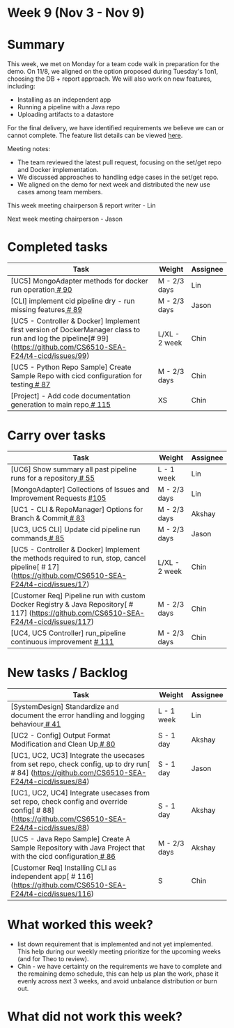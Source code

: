 # Week 9 (Nov 3 - Nov 9)

# Summary
This week, we met on Monday for a team code walk in preparation for the demo. On 11/8, we aligned on the option proposed during Tuesday's 1on1, choosing the DB + report approach. We will also work on new features, including:
- Installing as an independent app
- Running a pipeline with a Java repo
- Uploading artifacts to a datastore

For the final delivery, we have identified requirements we believe we can or cannot complete. 
The feature list details can be viewed [here](https://docs.google.com/document/d/1oesRDCpEncrD0_QPSlQgghg0l__P-bS8_qZtxCVQn0c/edit?tab=t.0).

Meeting notes:
- The team reviewed the latest pull request, focusing on the set/get repo and Docker implementation.
- We discussed approaches to handling edge cases in the set/get repo.
- We aligned on the demo for next week and distributed the new use cases among team members.

This week meeting chairperson & report writer - Lin

Next week meeting chairperson - Jason

# Completed tasks

| Task           | Weight    | Assignee    |
|----------------|-----------|-------------|
| [UC5] MongoAdapter methods for docker run operation[  # 90](https://github.com/CS6510-SEA-F24/t4-cicd/issues/90)                                       | M - 2/3 days  | Lin      |
| [CLI] implement cid pipeline dry - run missing features[  # 89](https://github.com/CS6510-SEA-F24/t4-cicd/issues/89)                                   | M - 2/3 days  | Jason    |
| [UC5 - Controller & Docker] Implement first version of DockerManager class to run and log the pipeline[# 99] (https://github.com/CS6510-SEA-F24/t4-cicd/issues/99) | L/XL - 2 week | Chin     |
| [UC5 - Python Repo Sample] Create Sample Repo with cicd configuration for testing[  # 87](https://github.com/CS6510-SEA-F24/t4-cicd/issues/87)                      | M - 2/3 days | Chin     |
| [Project] - Add code documentation generation to main repo[  # 115](https://github.com/CS6510-SEA-F24/t4-cicd/issues/115)                      | XS | Chin     |


# Carry over tasks

| Task                                                                                                                                                   | Weight        | Assignee |
|--------------------------------------------------------------------------------------------------------------------------------------------------------|---------------| -------- |
| [UC6] Show summary all past pipeline runs for a repository[  # 55](https://github.com/CS6510-SEA-F24/t4-cicd/issues/55)                                             | L - 1 week   | Lin     |
| [MongoAdapter] Collections of Issues and Improvement Requests [#105](https://github.com/CS6510-SEA-F24/t4-cicd/issues/105)| M - 2/3 days  | Lin   |
| [UC1 - CLI & RepoManager] Options for Branch & Commit[  # 83](https://github.com/CS6510-SEA-F24/t4-cicd/issues/83)                                     | M - 2/3 days  | Akshay   |
| [UC3, UC5 CLI] Update cid pipeline run commands[  # 85](https://github.com/CS6510-SEA-F24/t4-cicd/issues/85)                                           | M - 2/3 days  | Jason    |
| [UC5 - Controller & Docker] Implement the methods required to run, stop, cancel pipeline[  # 17] (https://github.com/CS6510-SEA-F24/t4-cicd/issues/17) | L/XL - 2 week | Chin     |
| [Customer Req] Pipeline run with custom Docker Registry & Java Repository[  # 117] (https://github.com/CS6510-SEA-F24/t4-cicd/issues/117) | M - 2/3 days  | Chin     |
| [UC4, UC5 Controller] run_pipeline continuous improvement [  # 111](https://github.com/CS6510-SEA-F24/t4-cicd/issues/111) | M - 2/3 days  | Chin     |



# New tasks / Backlog

| Task                                                                                                                                                                | Weight       | Assignee |
|---------------------------------------------------------------------------------------------------------------------------------------------------------------------|--------------| -------- |
| [SystemDesign] Standardize and document the error handling and logging behaviour[  # 41](https://github.com/CS6510-SEA-F24/t4-cicd/issues/41)                       | L - 1 week   | Lin      |
| [UC2 - Config] Output Format Modification and Clean Up[  # 80](https://github.com/CS6510-SEA-F24/t4-cicd/issues/80)                                                 | S - 1 day    | Akshay   |
| [UC1, UC2, UC3] Integrate the usecases from set repo, check config, up to dry run[  # 84] (https://github.com/CS6510-SEA-F24/t4-cicd/issues/84)                     | S - 1 day    | Jason    |
| [UC1, UC2, UC4] Integrate usecases from set repo, check config and override config[  # 88] (https://github.com/CS6510-SEA-F24/t4-cicd/issues/88)                    | S - 1 day    | Akshay   |
| [UC5 - Java Repo Sample] Create A Sample Repository with Java Project that with the cicd configuration[  # 86](https://github.com/CS6510-SEA-F24/t4-cicd/issues/86) | M - 2/3 days | Akshay   |
| [Customer Req] Installing CLI as independent app[  # 116] (https://github.com/CS6510-SEA-F24/t4-cicd/issues/116) | S | Chin     |

# What worked this week?
- list down requirement that is implemented and not yet implemented. This help during our weekly meeting prioritize for the upcoming weeks (and for Theo to review).
- Chin - we have certainty on the requirements we have to complete and the remaining demo schedule, this can help us plan the work, phase it evenly across next 3 weeks, and avoid unbalance distribution or burn out. 

# What did not work this week?
